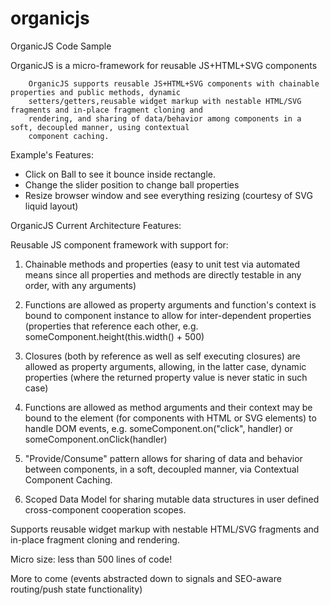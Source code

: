 organicjs
=========

OrganicJS Code Sample

 OrganicJS is a micro-framework for reusable JS+HTML+SVG components

        OrganicJS supports reusable JS+HTML+SVG components with chainable properties and public methods, dynamic
        setters/getters,reusable widget markup with nestable HTML/SVG fragments and in-place fragment cloning and
        rendering, and sharing of data/behavior among components in a soft, decoupled manner, using contextual
        component caching.

Example's Features: 

- Click on Ball to see it bounce inside rectangle.
- Change the slider position to change ball properties
- Resize browser window and see everything resizing (courtesy of SVG liquid layout)

OrganicJS Current Architecture Features:

Reusable JS component framework with support for:

1. Chainable methods and properties (easy to unit test via automated means since all properties and methods are directly
testable in any order, with any arguments)

2. Functions are allowed as property arguments and function's context is bound to component instance to allow for
inter-dependent properties (properties that reference each other, e.g. someComponent.height(this.width() + 500)

3. Closures (both by reference as well as self executing closures) are allowed as property arguments, allowing,
 in the latter case, dynamic properties (where the returned property value is never static in such case)

4. Functions are allowed as method arguments and their context may be bound to the element (for components with HTML
or SVG elements) to handle DOM events, e.g. someComponent.on("click", handler) or someComponent.onClick(handler)

5. "Provide/Consume" pattern allows for sharing of data and behavior between components, in a soft, decoupled manner,
via Contextual Component Caching.

6. Scoped Data Model for sharing mutable data structures in user defined cross-component cooperation scopes.

Supports reusable widget markup with nestable HTML/SVG fragments and in-place fragment cloning and rendering.

Micro size: less than 500 lines of code!

More to come (events abstracted down to signals and SEO-aware routing/push state functionality)
